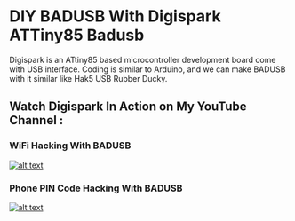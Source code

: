 # DIY BADUSB With Digispark ATTiny85 Badusb
Digispark is an ATtiny85 based microcontroller development board come with USB interface. Coding is similar to Arduino, and we can make BADUSB with it similar like Hak5 USB Rubber Ducky.

## Watch Digispark In Action on My YouTube Channel :
### WiFi Hacking With BADUSB
[![alt text](https://img.youtube.com/vi/cLWqbGjDmPk/maxresdefault.jpg)](https://youtu.be/X77ZUo82cyw)

### Phone PIN Code Hacking With BADUSB
[![alt text](https://img.youtube.com/vi/Pg1Yz_OMb08/maxresdefault.jpg)](https://youtu.be/X77ZUo82cyw)
